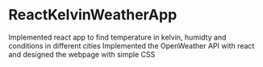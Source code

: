 # ReactKelvinWeatherApp
Implemented react app to find temperature in kelvin, humidty and conditions in different cities
Implemented the OpenWeather API with react and designed the webpage with simple CSS
